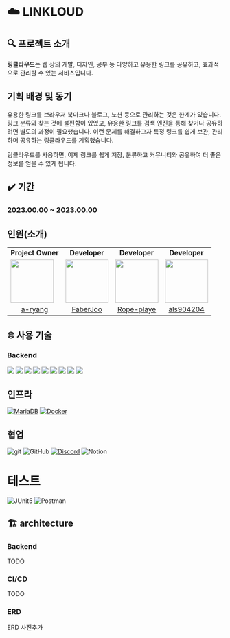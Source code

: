# ☁️ LINKLOUD

## 🔍 프로젝트 소개

**링클라우드**는 웹 상의 개발, 디자인, 공부 등 다양하고 유용한 링크를 공유하고, 효과적으로 관리할 수 있는 서비스입니다.

## 기획 배경 및 동기

유용한 링크를 브라우저 북마크나 블로그, 노션 등으로 관리하는 것은 한계가 있습니다.
링크 분류와 찾는 것에 불편함이 있었고, 유용한 링크를 검색 엔진을 통해 찾거나 공유하려면 별도의 과정이 필요했습니다.
이런 문제를 해결하고자 특정 링크를 쉽게 보관, 관리하며 공유하는 링클라우드를 기획했습니다.

링클라우드를 사용하면, 이제 링크를 쉽게 저장, 분류하고 커뮤니티와 공유하여 더 좋은 정보를 얻을 수 있게 됩니다.
## ✔️ 기간

### 2023.00.00 ~ 2023.00.00

## 인원(소개)

<table>
  <tr>
    <td align="center"><b>Project Owner</b></td>
    <td align="center"><b>Developer</b></td>
    <td align="center"><b>Developer</b></td>
    <td align="center"><b>Developer</b></td>
</tr>
  <tr>
    <td>
        <a href="https://github.com/a-ryang">
            <img src="https://avatars.githubusercontent.com/u/105474635?v=4" width="100px" />
        </a>
    </td>
    <td>
        <a href="https://github.com/FaberJoo">
            <img src="https://avatars.githubusercontent.com/u/79781818?v=4" width="100px" />
        </a>
    </td>
    <td>
        <a href="https://github.com/Rope-player">
            <img src="https://avatars.githubusercontent.com/u/38906192?v=4" width="100px" />
        </a>
    </td>
    <td>
        <a href="https://github.com/als904204">
            <img src="https://avatars.githubusercontent.com/u/55350901?s=400&u=521657f21121efcef03c848800b3713f7ec094ec&v=4" width="100px" />
        </a>
    </td>
  </tr>

  <tr> 
    <td align="center"><a href="https://github.com/a-ryang">a-ryang</a></td>
    <td align="center"><a href="https://github.com/FaberJoo">FaberJoo</a></td>
    <td align="center"><a href="https://github.com/Rope-player">Rope-playe</a></td>
    <td align="center"><a href="https://github.com/als904204">als904204</a></td>
  </tr>
</table>

## 🌐 사용 기술

### Backend

<img src="https://img.shields.io/badge/Java-17-blue.svg?logo=java">
<img src="https://img.shields.io/badge/Gradle-7.6.1-green.svg?logo=gradle">
<img src="https://img.shields.io/badge/Spring_Boot-3.0.4-green.svg?logo=spring">
<img src="https://img.shields.io/badge/Spring_Web-green.svg?logo=spring">
<img src="https://img.shields.io/badge/Spring_Data_JPA-green.svg?logo=spring">
<img src="https://img.shields.io/badge/Spring_Security-green.svg?logo=spring">
<img src="https://img.shields.io/badge/Spring_Rest_Docs-green.svg?logo=spring">
<img src="https://img.shields.io/badge/Spring_Docs-green.svg?logo=spring">
<img src="https://img.shields.io/badge/JWT-orange.svg?logo=jsonwebtokens">

## 인프라

[![MariaDB](https://img.shields.io/badge/MariaDB-TODO-blue?logo=mariadb&logoColor=white)](https://mariadb.org/)
[![Docker](https://img.shields.io/badge/Docker-TODO-blue?logo=docker&logoColor=white)](https://www.docker.com/)

## 협업

![git](https://img.shields.io/badge/git-F05032?style=flat&logo=Git&logoColor=white)
![GitHub](https://img.shields.io/badge/github-%23121011.svg?style=Plastic&logo=github&logoColor=white)
[![Discord](https://img.shields.io/badge/Discord-7289DA?logo=discord&logoColor=white)](https://discord.com/)
![Notion](https://img.shields.io/badge/Notion-000000?style=Plastic&logo=Notion&logoColor=white)

# 테스트

![JUnit5](https://img.shields.io/badge/JUnit5-white?style=Plastic&logo=JUnit5)
![Postman](https://img.shields.io/badge/postman-white?style=Plastic&logo=postman)

## 🏗️ architecture

### Backend

TODO

### CI/CD

TODO

### ERD

ERD 사진추가
